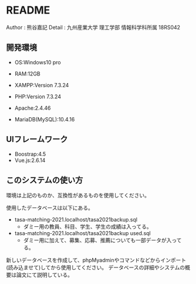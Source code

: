 # README

Author : 熊谷嘉記
Detail : 九州産業大学 理工学部 情報科学科所属 18RS042

## 開発環境
- OS:Windows10 pro
- RAM:12GB

- XAMPP:Version 7.3.24
- PHP:Version 7.3.24
- Apache:2.4.46
- MariaDB(MySQL):10.4.16

## UIフレームワーク
- Boostrap:4.5
- Vue.js:2.6.14

## このシステムの使い方
環境は上記のものか、互換性があるものを使用してください。

使用したデータベースは以下にある。
- tasa-matching-2021.localhost/tasa2021backup.sql
  - ダミー用の教員、科目、学生、学生の成績は入ってる。
- tasa-matching-2021.localhost/tasa2021backup used.sql
  - ダミー用に加えて、募集、応募、推薦についても一部データが入ってる。

新しいデータベースを作成して、phpMyadminやコマンドなどからインポート(読み込ませて)してから使用してください。
データベースの詳細やシステムの概要は論文にて説明している。
